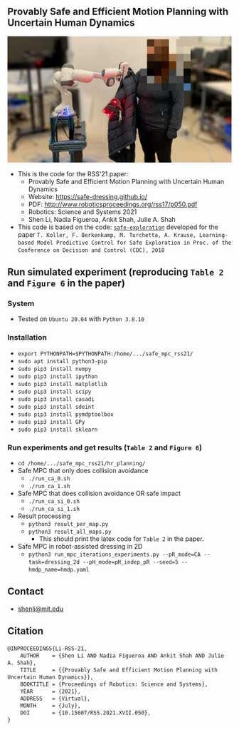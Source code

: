 ## Provably Safe and Efficient Motion Planning with Uncertain Human Dynamics

![Safe robot-assisted dressing](/fig.png)

* This is the code for the RSS'21 paper:
  * Provably Safe and Efficient Motion Planning with Uncertain Human Dynamics
  * Website: https://safe-dressing.github.io/
  * PDF: http://www.roboticsproceedings.org/rss17/p050.pdf
  * Robotics: Science and Systems 2021
  * Shen Li, Nadia Figueroa, Ankit Shah, Julie A. Shah
* This code is based on the code: [`safe-exploration`](https://github.com/befelix/safe-exploration) developed for the paper `T. Koller, F. Berkenkamp, M. Turchetta, A. Krause, Learning-based Model Predictive Control for Safe Exploration in Proc. of the Conference on Decision and Control (CDC), 2018`

## Run simulated experiment (reproducing `Table 2` and `Figure 6` in the paper)
### System
* Tested on `Ubuntu 20.04` with `Python 3.8.10`

### Installation
* `export PYTHONPATH=$PYTHONPATH:/home/.../safe_mpc_rss21/`
* `sudo apt install python3-pip`
* `sudo pip3 install numpy`
* `sudo pip3 install ipython`
* `sudo pip3 install matplotlib`
* `sudo pip3 install scipy`
* `sudo pip3 install casadi`
* `sudo pip3 install sdeint`
* `sudo pip3 install pymdptoolbox`
* `sudo pip3 install GPy`
* `sudo pip3 install sklearn`

### Run experiments and get results (`Table 2` and `Figure 6`)
* `cd /home/.../safe_mpc_rss21/hr_planning/`
* Safe MPC that only does collision avoidance
  * `./run_ca_0.sh`
  * `./run_ca_1.sh`
* Safe MPC that does collision avoidance OR safe impact
  * `./run_ca_si_0.sh`
  * `./run_ca_si_1.sh`
* Result processing
  * `python3 result_per_map.py`
  * `python3 result_all_maps.py`
    * This should print the latex code for `Table 2` in the paper.
* Safe MPC in robot-assisted dressing in 2D
  * `python3 run_mpc_iterations_experiments.py --pR_mode=CA --task=dressing_2d --pH_mode=pH_indep_pR --seed=5 --hmdp_name=hmdp.yaml`


## Contact
* shenli@mit.edu

## Citation
```
@INPROCEEDINGS{Li-RSS-21,
    AUTHOR    = {Shen Li AND Nadia Figueroa AND Ankit Shah AND Julie A. Shah},
    TITLE     = {{Provably Safe and Efficient Motion Planning with Uncertain Human Dynamics}},
    BOOKTITLE = {Proceedings of Robotics: Science and Systems},
    YEAR      = {2021},
    ADDRESS   = {Virtual},
    MONTH     = {July},
    DOI       = {10.15607/RSS.2021.XVII.050},
}
```